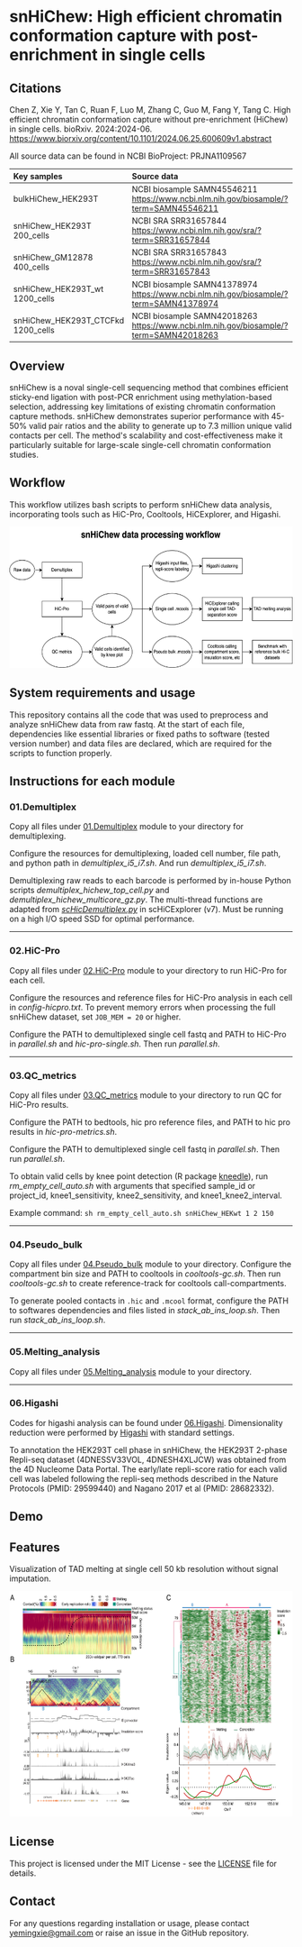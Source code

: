 # snHiChew: High efficient chromatin conformation capture with post-enrichment in single cells

## Citations
Chen Z, Xie Y, Tan C, Ruan F, Luo M, Zhang C, Guo M, Fang Y, Tang C. High efficient chromatin conformation capture without pre-enrichment (HiChew) in single cells. bioRxiv. 2024:2024-06. https://www.biorxiv.org/content/10.1101/2024.06.25.600609v1.abstract

All source data can be found in NCBI BioProject: PRJNA1109567

| Key samples | Source data | Processed data | 
| :--- | :--- | :--- |
| bulkHiChew_HEK293T | NCBI biosample SAMN45546211 https://www.ncbi.nlm.nih.gov/biosample/?term=SAMN45546211 | https://drive.google.com/drive/folders/1ep0s-VMBCR0po_w819astXyfCH7SoXje?usp=sharing |
| snHiChew_HEK293T 200_cells | NCBI SRA SRR31657844 https://www.ncbi.nlm.nih.gov/sra/?term=SRR31657844 | https://drive.google.com/drive/folders/1AO8DUoMXpcA5-fv7VxKbSw4E3CE306xR?usp=sharing |
| snHiChew_GM12878 400_cells | NCBI SRA SRR31657843 https://www.ncbi.nlm.nih.gov/sra/?term=SRR31657843 | https://drive.google.com/drive/folders/1JCeRVXQKgIOiJwU_wucWZZ9QQ4My5HZn?usp=drive_link |
| snHiChew_HEK293T_wt 1200_cells | NCBI biosample SAMN41378974 https://www.ncbi.nlm.nih.gov/biosample/?term=SAMN41378974 | https://drive.google.com/drive/folders/16J0pTgnh8IMSAIWTiFffMDWsh09O29fB?usp=sharing |
| snHiChew_HEK293T_CTCFkd 1200_cells | NCBI biosample SAMN42018263	https://www.ncbi.nlm.nih.gov/biosample/?term=SAMN42018263 | https://drive.google.com/drive/folders/1D7tMfyKbqH5SNil0JFXrNGmcHfg1tsB-?usp=sharing |

## Overview
snHiChew is a noval single-cell sequencing method that combines efficient sticky-end ligation with post-PCR enrichment using methylation-based selection, addressing key limitations of existing chromatin conformation capture methods. snHiChew demonstrates superior performance with 45-50% valid pair ratios and the ability to generate up to 7.3 million unique valid contacts per cell. The method's scalability and cost-effectiveness make it particularly suitable for large-scale single-cell chromatin conformation studies.

## Workflow
This workflow utilizes bash scripts to perform snHiChew data analysis, incorporating tools such as HiC-Pro, Cooltools, HiCExplorer, and Higashi.

<img src="https://github.com/genometube/snHiChew/blob/main/img/snHiChew.png?raw=true" width="600" height="250">

## System requirements and usage
This repository contains all the code that was used to preprocess and analyze snHiChew data from raw fastq. At the start of each file, dependencies like essential libraries or fixed paths to software (tested version number) and data files are declared, which are required for the scripts to function properly. 

## Instructions for each module

### 01.Demultiplex
Copy all files under [01.Demultiplex](https://github.com/genometube/snHiChew/tree/main/01.Demultiplex) module to your directory for demultiplexing. 

Configure the resources for demultiplexing, loaded cell number, file path, and python path in *demultiplex_i5_i7.sh*. And run *demultiplex_i5_i7.sh*.

Demultiplexing raw reads to each barcode is performed by in-house Python scripts *demultiplex_hichew_top_cell.py* and *demultiplex_hichew_multicore_gz.py*. The multi-thread functions are adapted from [*scHicDemultiplex.py*](https://github.com/joachimwolff/scHiCExplorer/blob/master/schicexplorer/scHicDemultiplex.py) in scHiCExplorer (v7). Must be running on a high I/O speed SSD for optimal performance.

---
### 02.HiC-Pro
Copy all files under [02.HiC-Pro](https://github.com/genometube/snHiChew/tree/main/02.HiC-Pro) module to your directory to run HiC-Pro for each cell.

Configure the resources and reference files for HiC-Pro analysis in each cell in *config-hicpro.txt*. To prevent memory errors when processing the full snHiChew dataset, set `JOB_MEM = 20` or higher.

Configure the PATH to demultiplexed single cell fastq and PATH to HiC-Pro in *parallel.sh* and *hic-pro-single.sh*. Then run *parallel.sh*.

---
### 03.QC_metrics
Copy all files under [03.QC_metrics](https://github.com/genometube/snHiChew/tree/main/03.QC_metrics) module to your directory to run QC for HiC-Pro results.

Configure the PATH to bedtools, hic pro reference files, and PATH to hic pro results in *hic-pro-metrics.sh*.

Configure the PATH to demultiplexed single cell fastq in *parallel.sh*. Then run *parallel.sh*.

To obtain valid cells by knee point detection (R package [kneedle](https://github.com/etam4260/kneedle)), run *rm_empty_cell_auto.sh* with arguments that specified sample_id or project_id, knee1_sensitivity, knee2_sensitivity, and knee1_knee2_interval. 

Example command: `sh rm_empty_cell_auto.sh snHiChew_HEKwt 1 2 150`

---
### 04.Pseudo_bulk
Copy all files under [04.Pseudo_bulk](https://github.com/genometube/snHiChew/tree/main/04.Pseudo_bulk) module to your directory.
Configure the compartment bin size and PATH to cooltools in *cooltools-gc.sh*. Then run *cooltools-gc.sh* to create reference-track for cooltools call-compartments.

To generate pooled contacts in `.hic` and `.mcool` format, configure the PATH to softwares dependencies and files listed in *stack_ab_ins_loop.sh*. Then run *stack_ab_ins_loop.sh*.

---
### 05.Melting_analysis
Copy all files under [05.Melting_analysis](https://github.com/genometube/snHiChew/tree/main/05.Melting_analysis) module to your directory.

---
### 06.Higashi
Codes for higashi analysis can be found under [06.Higashi](https://github.com/genometube/snHiChew/tree/main/06.Higashi). Dimensionality reduction were performed by [Higashi](https://github.com/ma-compbio/Higashi) with standard settings.

To annotation the HEK293T cell phase in snHiChew, the HEK293T 2-phase Repli-seq dataset (4DNESSV33VOL, 4DNESH4XLJCW) was obtained from the 4D Nucleome Data Portal. The early/late repli-score ratio for each valid cell was labeled following the repli-seq methods described in the Nature Protocols (PMID: 29599440) and Nagano 2017 et al (PMID: 28682332).

## Demo

## Features
Visualization of TAD melting at single cell 50 kb resolution without signal imputation.

<img src="https://github.com/genometube/snHiChew/blob/main/img/melting.png?raw=true" width="600" height="400">

## License
This project is licensed under the MIT License - see the [LICENSE](LICENSE) file for details.

## Contact
For any questions regarding installation or usage, please contact yemingxie@gmail.com or raise an issue in the GitHub repository.
